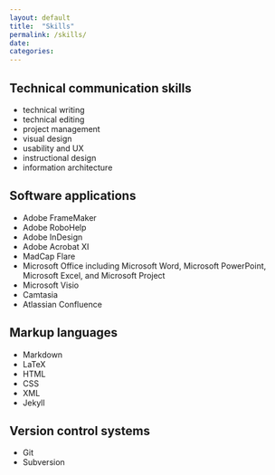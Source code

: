 ```yaml
---
layout: default
title:  "Skills"
permalink: /skills/
date:
categories:
---
```


## Technical communication skills

* technical writing
* technical editing
* project management
* visual design
* usability and UX
* instructional design
* information architecture

## Software applications

* Adobe FrameMaker
* Adobe RoboHelp
* Adobe InDesign
* Adobe Acrobat XI
* MadCap Flare
* Microsoft Office including Microsoft Word, Microsoft PowerPoint, Microsoft Excel, and Microsoft Project
* Microsoft Visio
* Camtasia
* Atlassian Confluence

## Markup languages

* Markdown
* LaTeX
* HTML
* CSS
* XML
* Jekyll

## Version control systems

* Git
* Subversion
